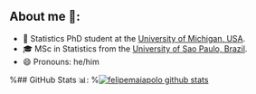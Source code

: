 ## About me 🙋:

- 🔎 Statistics PhD student at the [University of Michigan, USA](https://lsa.umich.edu/stats).
- 🎓 MSc in Statistics from the [University of Sao Paulo, Brazil](https://www.ime.usp.br/en/home/).
- 😄 Pronouns: he/him

%## GitHub Stats 📊:
%[![felipemaiapolo github stats](https://github-readme-stats.vercel.app/api?%username=felipemaiapolo&count_private=true&show_icons=true&theme=buefy)](https://github.com/anuraghazra/github-readme-stats)
